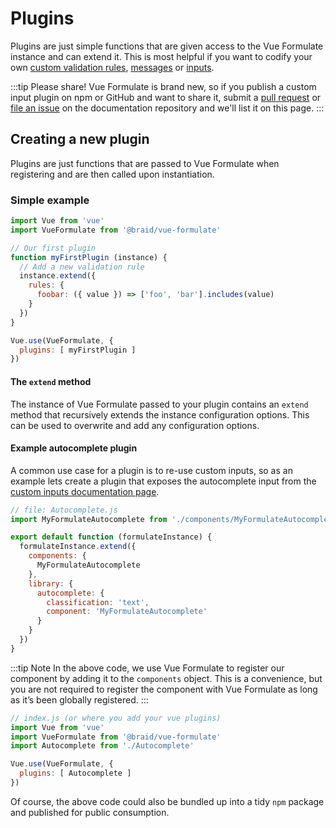# Plugins

Plugins are just simple functions that are given access to the Vue Formulate
instance and can extend it. This is most helpful if you want to codify your own
[custom validation rules](/guide/validation/#custom-validation-rules),
[messages](/guide/validation/#customize-validation-messages) or
[inputs](/guide/inputs/custom-inputs/).

:::tip Please share!
Vue Formulate is brand new, so if you publish a custom input plugin on npm or
GitHub and want to share it, submit a [pull request](https://github.com/wearebraid/vueformulate.com/edit/master/docs/guide/plugins/README.md)
or [file an issue](https://github.com/wearebraid/vueformulate.com/issues/new)
on the documentation repository and we'll list it on this page.
:::

## Creating a new plugin

Plugins are just functions that are passed to Vue Formulate when registering and
are then called upon instantiation.

### Simple example

```js
import Vue from 'vue'
import VueFormulate from '@braid/vue-formulate'

// Our first plugin
function myFirstPlugin (instance) {
  // Add a new validation rule
  instance.extend({
    rules: {
      foobar: ({ value }) => ['foo', 'bar'].includes(value)
    }
  })
}

Vue.use(VueFormulate, {
  plugins: [ myFirstPlugin ]
})

```

#### The `extend` method

The instance of Vue Formulate passed to your plugin contains an `extend` method
that recursively extends the instance configuration options. This can be used
to overwrite and add any configuration options.

#### Example autocomplete plugin

A common use case for a plugin is to re-use custom inputs, so as an example lets
create a plugin that exposes the autocomplete input from the [custom inputs
documentation page](/guide/inputs/custom-inputs/#custom-types).

```js
// file: Autocomplete.js
import MyFormulateAutocomplete from './components/MyFormulateAutocomplete'

export default function (formulateInstance) {
  formulateInstance.extend({
    components: {
      MyFormulateAutocomplete
    },
    library: {
      autocomplete: {
        classification: 'text',
        component: 'MyFormulateAutocomplete'
      }
    }
  })
}
```

:::tip Note
In the above code, we use Vue Formulate to register our component by adding it to
the `components` object. This is a convenience, but you are not required to
register the component with Vue Formulate as long as it’s been globally
registered.
:::

```js
// index.js (or where you add your vue plugins)
import Vue from 'vue'
import VueFormulate from '@braid/vue-formulate'
import Autocomplete from './Autocomplete'

Vue.use(VueFormulate, {
  plugins: [ Autocomplete ]
})

```

Of course, the above code could also be bundled up into a tidy `npm` package
and published for public consumption.
